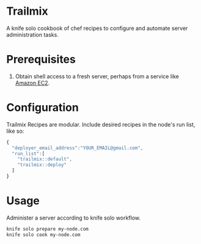 # Trailmix

A knife solo cookbook of chef recipes to configure and automate server administration tasks.

# Prerequisites

1. Obtain shell access to a fresh server, perhaps from a service like [Amazon EC2](http://aws.amazon.com/ec2/).

# Configuration

Trailmix Recipes are modular. Include desired recipes in the node's run list, like so:

```` js
{
  "deployer_email_address":"YOUR_EMAIL@gmail.com",
  "run_list":[
    "trailmix::default",
    "trailmix::deploy"
  ]
}
````

# Usage

Administer a server according to knife solo workflow.

```` sh
knife solo prepare my-node.com
knife solo cook my-node.com
````
